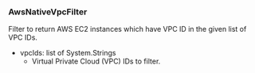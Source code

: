 ### AwsNativeVpcFilter
Filter to return AWS EC2 instances which have VPC ID in the given list of VPC IDs.

- vpcIds: list of System.Strings
  - Virtual Private Cloud (VPC) IDs to filter.
